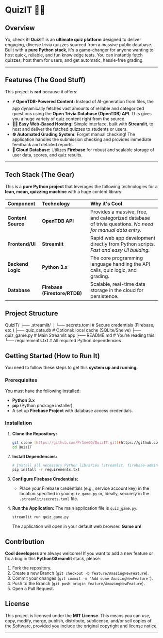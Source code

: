 # QuizIT 🐍🔥

## Overview

Yo, check it! **QuizIT** is an **ultimate quiz platform** designed to deliver engaging, diverse trivia quizzes sourced from a massive public database. Built with a **pure Python stack**, it's a game-changer for anyone wanting to host quick, reliable, and fun knowledge tests. You can instantly fetch quizzes, host them for users, and get automatic, hassle-free grading.

---

## Features (The Good Stuff)

This project is **rad** because it offers:

* **⚡ OpenTDB-Powered Content:** Instead of AI-generation from files, the app dynamically fetches vast amounts of reliable and categorized questions using the **Open Trivia Database (OpenTDB) API**. This gives you a huge variety of quiz content right from the source.
* **👨‍🏫 Easy Web-Based Hosting:** Simple interface, built with **Streamlit**, to host and deliver the fetched quizzes to students or users.
* **⚙️ Automated Grading System:** Forget manual checking! The application handles the submission checking and provides immediate feedback and detailed reports.
* **💾 Cloud Database:** Utilizes **Firebase** for robust and scalable storage of user data, scores, and quiz results.

---

## Tech Stack (The Gear)

This is a **pure Python project** that leverages the following technologies for a **lean, mean, quizzing machine** with a huge content library:

| Component | Technology | Why it's Cool |
| :--- | :--- | :--- |
| **Content Source** | **OpenTDB API** | Provides a massive, free, and categorized database of trivia questions. *No need for manual data entry.* |
| **Frontend/UI** | **Streamlit** | Rapid web app development directly from Python scripts. *Fast and easy UI building.* |
| **Backend Logic** | **Python 3.x** | The core programming language handling the API calls, quiz logic, and grading. |
| **Database** | **Firebase (Firestore/RTDB)** | Scalable, real-time data storage in the cloud for persistence. |

## Project Structure

QuizIT/
├── .streamlit/
    │
    └── secrets.toml           # Secure credentials (Firebase, etc.)
├── quiz_data.db               # Optional: local cache (SQLite/Shelve)
├── quiz_game.py               # Main Streamlit app
├── README.md                  # You’re reading this!
└── requirements.txt           # All required Python dependencies

## Getting Started (How to Run It)

You need to follow these steps to get this **system up and running**:

### Prerequisites

You must have the following installed:

* **Python 3.x**
* **pip** (Python package installer)
* A set up **Firebase Project** with database access credentials.

### Installation

1.  **Clone the Repository:**
    ```bash
    git clone [https://github.com/Pr1meGG/QuizIT.git](https://github.com/Pr1meGG/QuizIT.git)
    cd QuizIT
    ```

2.  **Install Dependencies:**
    ```bash
    # Install all necessary Python libraries (streamlit, firebase-admin, etc.)
    pip install -r requirements.txt
    ```

3.  **Configure Firebase Credentials:**
    * Place your Firebase credentials (e.g., service account key) in the location specified in your `quiz_game.py` or, ideally, securely in the `.streamlit/secrets.toml` file.

4.  **Run the Application:**
    The main application file is `quiz_game.py`.
    ```bash
    streamlit run quiz_game.py
    ```
    The application will open in your default web browser. **Game on!**

## Contribution

**Cool developers** are always welcome! If you want to add a new feature or fix a bug in this **Python/Streamlit** stack, please:

1.  Fork the repository.
2.  Create a new Branch (`git checkout -b feature/AmazingNewFeature`).
3.  Commit your changes (`git commit -m 'Add some AmazingNewFeature'`).
4.  Push to the Branch (`git push origin feature/AmazingNewFeature`).
5.  Open a Pull Request.

## License

This project is licensed under the **MIT License**. This means you can use, copy, modify, merge, publish, distribute, sublicense, and/or sell copies of the Software, provided you include the original copyright and license notice.

***
